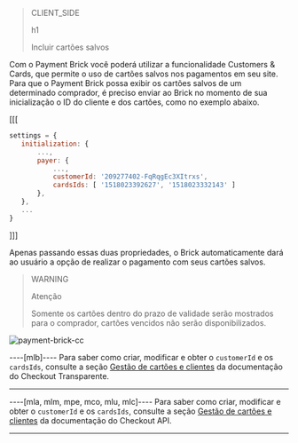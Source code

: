 > CLIENT_SIDE
>
> h1
>
> Incluir cartões salvos

Com o Payment Brick você poderá utilizar a funcionalidade Customers & Cards, que permite o uso de cartões salvos nos pagamentos em seu site. Para que o Payment Brick possa exibir os cartões salvos de um determinado comprador, é preciso enviar ao Brick no momento de sua inicialização o ID do cliente e dos cartões, como no exemplo abaixo.

[[[
```Javascript
settings = {
   initialization: {
       ...,
       payer: {
           ...,
           customerId: '209277402-FqRqgEc3XItrxs',
           cardsIds: [ '1518023392627', '1518023332143' ]
       },
   },
   ...
}
```
]]]

Apenas passando essas duas propriedades, o Brick automaticamente dará ao usuário a opção de realizar o pagamento com seus cartões salvos.

> WARNING
>
> Atenção
>
> Somente os cartões dentro do prazo de validade serão mostrados para o comprador, cartões vencidos não serão disponibilizados.

![payment-brick-cc](checkout-bricks/payment-brick-cc-pt.gif)

----[mlb]----
Para saber como criar, modificar e obter o `customerId` e os `cardsIds`, consulte a seção [Gestão de cartões e clientes](/developers/pt/docs/checkout-api/customer-management) da documentação do Checkout Transparente.

------------

----[mla, mlm, mpe, mco, mlu, mlc]---- 
Para saber como criar, modificar e obter o `customerId` e os `cardsIds`, consulte a seção [Gestão de cartões e clientes](/developers/pt/docs/checkout-api/customer-management) da documentação do Checkout API.

------------
